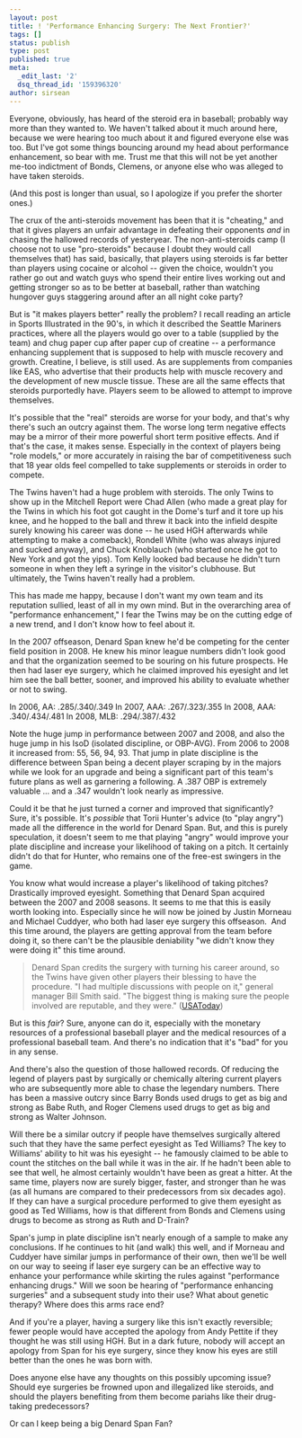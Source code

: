 ```yaml
---
layout: post
title: ! 'Performance Enhancing Surgery: The Next Frontier?'
tags: []
status: publish
type: post
published: true
meta:
  _edit_last: '2'
  dsq_thread_id: '159396320'
author: sirsean
---
```

Everyone, obviously, has heard of the steroid era in baseball; probably way more than they wanted to. We haven't talked about it much around here, because we were hearing too much about it and figured everyone else was too. But I've got some things bouncing around my head about performance enhancement, so bear with me. Trust me that this will not be yet another me-too indictment of Bonds, Clemens, or anyone else who was alleged to have taken steroids.

(And this post is longer than usual, so I apologize if you prefer the shorter ones.)

The crux of the anti-steroids movement has been that it is "cheating," and that it gives players an unfair advantage in defeating their opponents <em>and</em> in chasing the hallowed records of yesteryear. The non-anti-steroids camp (I choose not to use "pro-steroids" because I doubt they would call themselves that) has said, basically, that players using steroids is far better than players using cocaine or alcohol -- given the choice, wouldn't you rather go out and watch guys who spend their entire lives working out and getting stronger so as to be better at baseball, rather than watching hungover guys staggering around after an all night coke party?

But is "it makes players better" really the problem? I recall reading an article in Sports Illustrated in the 90's, in which it described the Seattle Mariners practices, where all the players would go over to a table (supplied by the team) and chug paper cup after paper cup of creatine -- a performance enhancing supplement that is supposed to help with muscle recovery and growth. Creatine, I believe, is still used. As are supplements from companies like EAS, who advertise that their products help with muscle recovery and the development of new muscle tissue. These are all the same effects that steroids purportedly have. Players seem to be allowed to attempt to improve themselves.

It's possible that the "real" steroids are worse for your body, and that's why there's such an outcry against them. The worse long term negative effects may be a mirror of their more powerful short term positive effects. And if that's the case, it makes sense. Especially in the context of players being "role models," or more accurately in raising the bar of competitiveness such that 18 year olds feel compelled to take supplements or steroids in order to compete.

The Twins haven't had a huge problem with steroids. The only Twins to show up in the Mitchell Report were Chad Allen (who made a great play for the Twins in which his foot got caught in the Dome's turf and it tore up his knee, and he hopped to the ball and threw it back into the infield despite surely knowing his career was done -- he used HGH afterwards while attempting to make a comeback), Rondell White (who was always injured and sucked anyway), and Chuck Knoblauch (who started once he got to New York and got the yips). Tom Kelly looked bad because he didn't turn someone in when they left a syringe in the visitor's clubhouse. But ultimately, the Twins haven't really had a problem.

This has made me happy, because I don't want my own team and its reputation sullied, least of all in my own mind. But in the overarching area of "performance enhancement," I fear the Twins may be on the cutting edge of a new trend, and I don't know how to feel about it.

In the 2007 offseason, Denard Span knew he'd be competing for the center field position in 2008. He knew his minor league numbers didn't look good and that the organization seemed to be souring on his future prospects. He then had laser eye surgery, which he claimed improved his eyesight and let him see the ball better, sooner, and improved his ability to evaluate whether or not to swing.

In 2006, AA: .285/.340/.349
In 2007, AAA: .267/.323/.355
In 2008, AAA: .340/.434/.481
In 2008, MLB: .294/.387/.432 

Note the huge jump in performance between 2007 and 2008, and also the huge jump in his IsoD (isolated discipline, or OBP-AVG). From 2006 to 2008 it increased from: 55, 56, 94, 93. That jump in plate discipline is the difference between Span being a decent player scraping by in the majors while we look for an upgrade and being a significant part of this team's future plans as well as garnering a following. A .387 OBP is extremely valuable ... and a .347 wouldn't look nearly as impressive.

Could it be that he just turned a corner and improved that significantly? Sure, it's possible. It's <em>possible</em> that Torii Hunter's advice (to "play angry") made all the difference in the world for Denard Span. But, and this is purely speculation, it doesn't seem to me that playing "angry" would improve your plate discipline and increase your likelihood of taking on a pitch. It certainly didn't do that for Hunter, who remains one of the free-est swingers in the game.

You know what would increase a player's likelihood of taking pitches? Drastically improved eyesight. Something that Denard Span acquired between the 2007 and 2008 seasons. It seems to me that this is easily worth looking into. Especially since he will now be joined by Justin Morneau and Michael Cuddyer, who both had laser eye surgery this offseason.  And this time around, the players are getting approval from the team before doing it, so there can't be the plausible deniability "we didn't know they were doing it" this time around.
<blockquote>Denard Span credits the surgery with turning his career around, so the Twins have given other players their blessing to have the procedure. "I had multiple discussions with people on it," general manager Bill Smith said. "The biggest thing is making sure the people involved are reputable, and they were." (<a href="http://fantasybaseball.usatoday.com/content/player.asp?sport=MLB&amp;id=3602">USAToday</a>)</blockquote>
But is this <em>fair</em>? Sure, anyone can do it, especially with the monetary resources of a professional baseball player and the medical resources of a professional baseball team. And there's no indication that it's "bad" for you in any sense.

And there's also the question of those hallowed records. Of reducing the legend of players past by surgically or chemically altering current players who are subsequently more able to chase the legendary numbers. There has been a massive outcry since Barry Bonds used drugs to get as big and strong as Babe Ruth, and Roger Clemens used drugs to get as big and strong as Walter Johnson.

Will there be a similar outcry if people have themselves surgically altered such that they have the same perfect eyesight as Ted Williams? The key to Williams' ability to hit was his eyesight -- he famously claimed to be able to count the stitches on the ball while it was in the air. If he hadn't been able to see that well, he almost certainly wouldn't have been as great a hitter. At the same time, players now are surely bigger, faster, and stronger than he was (as all humans are compared to their predecessors from six decades ago). If they can have a surgical procedure performed to give them eyesight as good as Ted Williams, how is that different from Bonds and Clemens using drugs to become as strong as Ruth and D-Train?

Span's jump in plate discipline isn't nearly enough of a sample to make any conclusions. If he continues to hit (and walk) this well, and if Morneau and Cuddyer have similar jumps in performance of their own, then we'll be well on our way to seeing if laser eye surgery can be an effective way to enhance your performance while skirting the rules against "performance enhancing drugs." Will we soon be hearing of "performance enhancing surgeries" and a subsequent study into their use? What about genetic therapy? Where does this arms race end?

And if you're a player, having a surgery like this isn't exactly reversible; fewer people would have accepted the apology from Andy Pettite if they thought he was still using HGH. But in a dark future, nobody will accept an apology from Span for his eye surgery, since they know his eyes are still better than the ones he was born with.

Does anyone else have any thoughts on this possibly upcoming issue? Should eye surgeries be frowned upon and illegalized like steroids, and should the players benefiting from them become pariahs like their drug-taking predecessors?

Or can I keep being a big Denard Span Fan?
